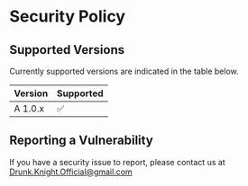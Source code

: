 # Security Policy

## Supported Versions

Currently supported versions are indicated in the table below.

| Version | Supported          |
| ------- | ------------------ |
| A 1.0.x | :white_check_mark: |


## Reporting a Vulnerability

If you have a security issue to report, please contact us at Drunk.Knight.Official@gmail.com
